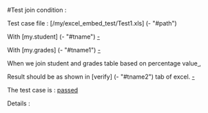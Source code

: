 #Test join condition :

Test case file : [/my/excel_embed_test/Test1.xls] (- "#path")
[ ](- "setFileName(#path)")

With [my.student] (- "#tname")
[-](- "cx:embed=printData(#tname)")

With [my.grades] (- "#tname1")
[-](- "cx:embed=printData(#tname1)")

When we join student and grades table based on percentage value[ ](- "#result1 = runTest1(#excelPath_Test1)"),

Result should be as shown in [verify] (- "#tname2") tab of excel.
[-](- "cx:embed=printData(#tname2)")

The test case is : [passed](- "?=#result1.outcome")

Details : [ ](- "cx:embed=#result1.details")
